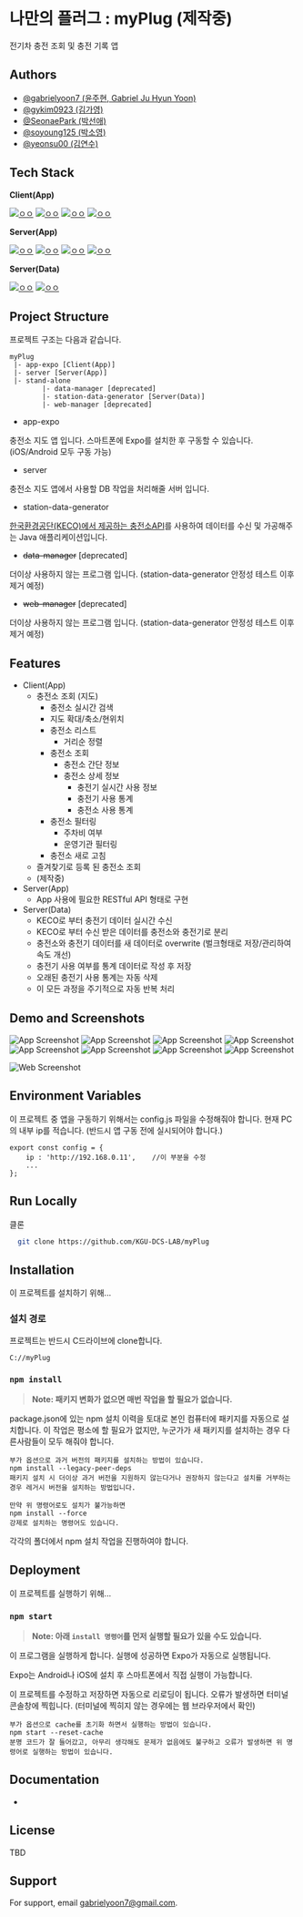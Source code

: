 
# 나만의 플러그 : myPlug (제작중)

전기차 충전 조회 및 충전 기록 앱


## Authors
- [@gabrielyoon7 (윤주현, Gabriel Ju Hyun Yoon)](https://github.com/gabrielyoon7)
- [@gykim0923 (김가영)](https://github.com/gykim0923)
- [@SeonaePark (박선애)](https://github.com/SeonaePark)
- [@soyoung125 (박소영)](https://github.com/soyoung125)
- [@yeonsu00 (김연수)](https://github.com/yeonsu00)


## Tech Stack

**Client(App)** 

[![ㅇㅇ](https://img.shields.io/badge/App-Expo%20GO-lightgray)](https://expo.dev/client)
[![ㅇㅇ](https://img.shields.io/badge/App-React%20Native-blue)](https://reactnative.dev/)
[![ㅇㅇ](https://img.shields.io/badge/App-Native%20Base-9cf)](https://nativebase.io/)
[![ㅇㅇ](https://img.shields.io/badge/App-React%20Native%20Navigation-blueviolet)](https://reactnavigation.org/)


**Server(App)**

[![ㅇㅇ](https://img.shields.io/badge/Backend-MongoDB-success)](https://www.mongodb.com/ko-kr)
[![ㅇㅇ](https://img.shields.io/badge/Backend-mongoose-red)](https://mongoosejs.com/)
[![ㅇㅇ](https://img.shields.io/badge/Backend-NodeJS-green)](https://nodejs.org/ko/)
[![ㅇㅇ](https://img.shields.io/badge/Backend-ExpressJS-black)](https://reactnative.dev/)

**Server(Data)**

[![ㅇㅇ](https://img.shields.io/badge/Backend-MongoDB-success)](https://www.mongodb.com/ko-kr)
[![ㅇㅇ](https://img.shields.io/badge/Backend-Java-red)](https://www.java.com/ko/)



## Project Structure

프로젝트 구조는 다음과 같습니다.

    myPlug
     |- app-expo [Client(App)]
     |- server [Server(App)]
     |- stand-alone
            |- data-manager [deprecated]
            |- station-data-generator [Server(Data)]
            |- web-manager [deprecated]
            

- app-expo

충전소 지도 앱 입니다. 스마트폰에 Expo를 설치한 후 구동할 수 있습니다. (iOS/Android 모두 구동 가능)

- server

충전소 지도 앱에서 사용할 DB 작업을 처리해줄 서버 입니다.

- station-data-generator

[한국환경공단(KECO)에서 제공하는 충전소API](https://www.data.go.kr/data/15013115/standard.do)를 사용하여 데이터를 수신 및 가공해주는 Java 애플리케이션입니다.

- ~~data-manager~~ [deprecated]

더이상 사용하지 않는 프로그램 입니다. (station-data-generator 안정성 테스트 이후 제거 예정)

- ~~web-manager~~ [deprecated]

더이상 사용하지 않는 프로그램 입니다. (station-data-generator 안정성 테스트 이후 제거 예정)

## Features

- Client(App)
  - 충전소 조회 (지도)
    - 충전소 실시간 검색
    - 지도 확대/축소/현위치
    - 충전소 리스트
        - 거리순 정렬
    - 충전소 조회
        - 충전소 간단 정보
        - 충전소 상세 정보
            - 충전기 실시간 사용 정보
            - 충전기 사용 통계
            - 충전소 사용 통계
    - 충전소 필터링
        - 주차비 여부
        - 운영기관 필터링
    - 충전소 새로 고침
  - 즐겨찾기로 등록 된 충전소 조회
  - (제작중)
- Server(App)
    - App 사용에 필요한 RESTful API 형태로 구현
- Server(Data)
  - KECO로 부터 충전기 데이터 실시간 수신
  - KECO로 부터 수신 받은 데이터를 충전소와 충전기로 분리
  - 충전소와 충전기 데이터를 새 데이터로 overwrite (벌크형태로 저장/관리하여 속도 개선)
  - 충전기 사용 여부를 통계 데이터로 작성 후 저장
  - 오래된 충전기 사용 통계는 자동 삭제
  - 이 모든 과정을 주기적으로 자동 반복 처리

## Demo and Screenshots

![App Screenshot](app-expo/screenshots/main.gif)
![App Screenshot](app-expo/screenshots/main.gif)
![App Screenshot](app-expo/screenshots/search.gif)
![App Screenshot](app-expo/screenshots/location.gif)
![App Screenshot](app-expo/screenshots/modalSmall.gif)
![App Screenshot](app-expo/screenshots/modalBig.gif)
![App Screenshot](app-expo/screenshots/list.gif)
![App Screenshot](app-expo/screenshots/filter.gif)

![Web Screenshot](app-expo/screenshots/data.gif)


## Environment Variables

이 프로젝트 중 앱을 구동하기 위해서는 config.js 파일을 수정해줘야 합니다.
현재 PC의 내부 ip를 적습니다. (반드시 앱 구동 전에 실시되어야 합니다.)

```
export const config = {
	ip : 'http://192.168.0.11',    //이 부분을 수정
    ...
};
```

## Run Locally

클론

```bash
  git clone https://github.com/KGU-DCS-LAB/myPlug
```

## Installation

이 프로젝트를 설치하기 위해...

### 설치 경로

프로젝트는 반드시 C드라이브에 clone합니다.

    C://myPlug


### `npm install`

> **Note: 패키지 변화가 없으면 매번 작업을 할 필요가 없습니다.**

package.json에 있는 npm 설치 이력을 토대로 본인 컴퓨터에 패키지를 자동으로 설치합니다.
이 작업은 평소에 할 필요가 없지만, 누군가가 새 패키지를 설치하는 경우 다른사람들이 모두 해줘야 합니다.

    부가 옵션으로 과거 버전의 패키지를 설치하는 방법이 있습니다.
    npm install --legacy-peer-deps
    패키지 설치 시 더이상 과거 버전을 지원하지 않는다거나 권장하지 않는다고 설치를 거부하는 경우 레거시 버전을 설치하는 방법입니다.

    만약 위 명령어로도 설치가 불가능하면
    npm install --force
    강제로 설치하는 명령어도 있습니다.

각각의 폴더에서 npm 설치 작업을 진행하여야 합니다.
## Deployment

이 프로젝트를 실행하기 위해...

### `npm start`
> **Note: 아래 `install 명령어`를 먼저 실행할 필요가 있을 수도 있습니다.**

이 프로그램을 실행하게 합니다.
실행에 성공하면 Expo가 자동으로 실행됩니다.

Expo는 Android나 iOS에 설치 후 스마트폰에서 직접 실행이 가능합니다.

이 프로젝트를 수정하고 저장하면 자동으로 리로딩이 됩니다.
오류가 발생하면 터미널 콘솔창에 찍힙니다. (터미널에 찍히지 않는 경우에는 웹 브라우저에서 확인)

    부가 옵션으로 cache를 초기화 하면서 실행하는 방법이 있습니다.
    npm start --reset-cache
    분명 코드가 잘 들어갔고, 아무리 생각해도 문제가 없음에도 불구하고 오류가 발생하면 위 명령어로 실행하는 방법이 있습니다.


## Documentation

-

## License

TBD

## Support

For support, email gabrielyoon7@gmail.com.

